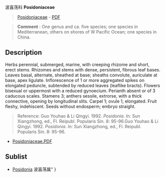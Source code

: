 波喜荡科 **Posidoniaceae**

> [Posidoniaceae](http://www.iplant.cn/info/Posidoniaceae?t=foc) - [PDF](http://www.iplant.cn/foc/pdf/Posidoniaceae.pdf)

> **Comment** : 
> One genus and ca. five species; one species in Mediterranean, others on shores of W Pacific Ocean; one species in China.

## Description

Herbs perennial, submerged, marine, with creeping rhizome and short, erect stems. Rhizomes and stems with dense, persistent, fibrous leaf bases. Leaves basal, alternate, sheathed at base; sheaths convolute, auriculate at base, apex ligulate. Inflorescence of 1 or more aggregated spikes on elongated peduncle, subtended by reduced leaves (leaflike bracts). Flowers bisexual or uppermost with a reduced gynoecium. Perianth absent or of 3 caducous scales. Stamens 3; anthers sessile, extrorse, with a thick connective, opening by longitudinal slits. Carpel 1; ovule 1, elongated. Fruit fleshy, indehiscent. Seeds without endosperm; embryo straight.

> Reference: 
> Guo Youhao & Li Qingyi. 1992. *Posidonia*. *In:* Sun Xiangzhong, ed., Fl. Reipubl. Popularis Sin. 8: 95-96.Guo Youhao & Li Qingyi. 1992. *Posidonia*. *In:* Sun Xiangzhong, ed., Fl. Reipubl. Popularis Sin. 8: 95-96.

* [Posidoniaceae.PDF](http://www.iplant.cn/foc/pdf/Posidoniaceae.pdf)

## Sublist

* [Posidonia](http://www.iplant.cn/info/Posidonia?t=foc) 波喜荡属"
}